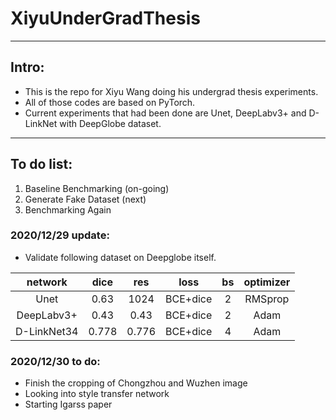 # XiyuUnderGradThesis
---
## Intro: 
+ This is the repo for Xiyu Wang doing his undergrad thesis experiments.  
+ All of those codes are based on PyTorch.  
+ Current experiments that had been done are Unet, DeepLabv3+ and D-LinkNet with DeepGlobe dataset.  
---
## To do list:  
1. Baseline Benchmarking (on-going)  
2. Generate Fake Dataset (next)  
3. Benchmarking Again  

### 2020/12/29 update:  
+ Validate following dataset on Deepglobe itself.

| network     | dice  | res   | loss     | bs | optimizer |
|:-----------:|:-----:|:-----:|:--------:|:--:| :-------: |
| Unet        | 0.63  | 1024  | BCE+dice | 2  | RMSprop   |
| DeepLabv3+  | 0.43  | 0.43  | BCE+dice | 2  | Adam      |
| D-LinkNet34 | 0.778 | 0.776 | BCE+dice | 4  | Adam      |

### 2020/12/30 to do:  
+ Finish the cropping of Chongzhou and Wuzhen image  
+ Looking into style transfer network  
+ Starting Igarss paper  
